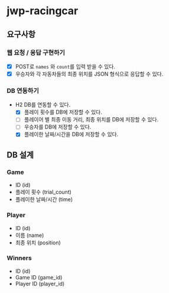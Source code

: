 # jwp-racingcar

## 요구사항

### 웹 요청 / 응답 구현하기

- [x] POST로 `names` 와 `count`를 입력 받을 수 있다.
- [x] 우승자와 각 자동차들의 최종 위치를 JSON 형식으로 응답할 수 있다.

### DB 연동하기

- H2 DB를 연동할 수 있다.
    - [x] 플레이 횟수를 DB에 저장할 수 있다.
    - [ ] 플레이어 별 최종 이동 거리, 최종 위치를 DB에 저장할 수 있다.
    - [ ] 우승자를 DB에 저장할 수 있다.
    - [x] 플레이한 날짜/시간을 DB에 저장할 수 있다.

## DB 설계

### Game

- ID (id)
- 플레이 횟수 (trial_count)
- 플레이한 날짜/시간 (time)

### Player

- ID (id)
- 이름 (name)
- 최종 위치 (position)

### Winners

- ID (id)
- Game ID (game_id)
- Player ID (player_id)
